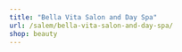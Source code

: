 ```yaml
---
title: "Bella Vita Salon and Day Spa"
url: /salem/bella-vita-salon-and-day-spa/
shop: beauty
---
```

